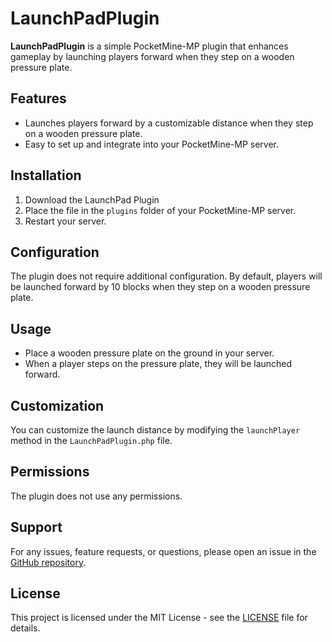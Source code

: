 # LaunchPadPlugin

**LaunchPadPlugin** is a simple PocketMine-MP plugin that enhances gameplay by launching players forward when they step on a wooden pressure plate.

## Features

- Launches players forward by a customizable distance when they step on a wooden pressure plate.
- Easy to set up and integrate into your PocketMine-MP server.

## Installation

1. Download the LaunchPad Plugin
2. Place the file in the `plugins` folder of your PocketMine-MP server.
3. Restart your server.

## Configuration

The plugin does not require additional configuration. By default, players will be launched forward by 10 blocks when they step on a wooden pressure plate.

## Usage

- Place a wooden pressure plate on the ground in your server.
- When a player steps on the pressure plate, they will be launched forward.

## Customization

You can customize the launch distance by modifying the `launchPlayer` method in the `LaunchPadPlugin.php` file.

## Permissions

The plugin does not use any permissions.

## Support

For any issues, feature requests, or questions, please open an issue in the [GitHub repository](https://github.com/yourusername/LaunchPadPlugin).

## License

This project is licensed under the MIT License - see the [LICENSE](LICENSE) file for details.

